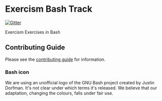 # Exercism Bash Track

[![Gitter](https://badges.gitter.im/exercism/bash.svg)](https://gitter.im/exercism/bash?utm_source=badge&utm_medium=badge&utm_campaign=pr-badge)

Exercism Exercises in Bash

## Contributing Guide

Please see the [contributing guide](https://github.com/exercism/bash/blob/master/CONTRIBUTING.md) for information.


### Bash icon
We are using an unofficial logo of the GNU Bash project created by Justin Dorfman. It's not clear under which terms it's released. We believe that our adaptation, changing the colours, falls under fair use.
